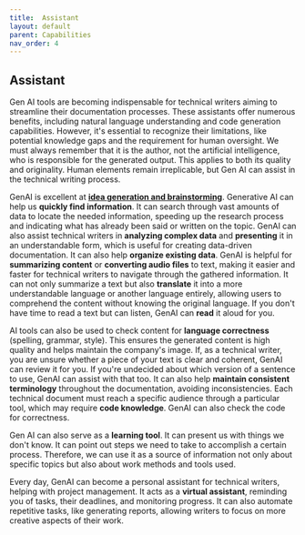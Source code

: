 ```yaml
---
title:  Assistant
layout: default
parent: Capabilities
nav_order: 4
---
```


## Assistant ##

Gen AI tools are becoming indispensable for technical writers aiming to streamline their documentation processes. These assistants offer numerous benefits, including natural language understanding and code generation capabilities. However, it's essential to recognize their limitations, like potential knowledge gaps and the requirement for human oversight. We must always remember that it is the author, not the artificial intelligence, who is responsible for the generated output. This applies to both its quality and originality. Human elements remain irreplicable, but Gen AI can assist in the technical writing process.

GenAI is excellent at [**idea generation and brainstorming**](https://kinrap.github.io/GenerativeAIForTechWriters/Docs/GeneratingIdeas.html). Generative AI can help us **quickly find information**. It can search through vast amounts of data to locate the needed information, speeding up the research process and indicating what has already been said or written on the topic. GenAI can also assist technical writers in **analyzing complex data** and **presenting** it in an understandable form, which is useful for creating data-driven documentation. It can also help **organize existing data**. GenAI is helpful for **summarizing content** or **converting audio files** to text, making it easier and faster for technical writers to navigate through the gathered information. It can not only summarize a text but also **translate** it into a more understandable language or another language entirely, allowing users to comprehend the content without knowing the original language. If you don't have time to read a text but can listen, GenAI can **read** it aloud for you.

AI tools can also be used to check content for **language correctness** (spelling, grammar, style). This ensures the generated content is high quality and helps maintain the company's image. If, as a technical writer, you are unsure whether a piece of your text is clear and coherent, GenAI can review it for you. If you're undecided about which version of a sentence to use, GenAI can assist with that too. It can also help **maintain consistent terminology** throughout the documentation, avoiding inconsistencies. Each technical document must reach a specific audience through a particular tool, which may require **code knowledge**. GenAI can also check the code for correctness.

Gen AI can also serve as a **learning tool**. It can present us with things we don't know. It can point out steps we need to take to accomplish a certain process. Therefore, we can use it as a source of information not only about specific topics but also about work methods and tools used.

Every day, GenAI can become a personal assistant for technical writers, helping with project management. It acts as a **virtual assistant**, reminding you of tasks, their deadlines, and monitoring progress. It can also automate repetitive tasks, like generating reports, allowing writers to focus on more creative aspects of their work.